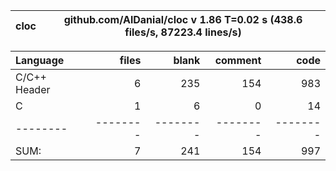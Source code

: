 cloc|github.com/AlDanial/cloc v 1.86  T=0.02 s (438.6 files/s, 87223.4 lines/s)
--- | ---

Language|files|blank|comment|code
:-------|-------:|-------:|-------:|-------:
C/C++ Header|6|235|154|983
C|1|6|0|14
--------|--------|--------|--------|--------
SUM:|7|241|154|997
